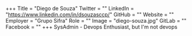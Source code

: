 +++
Title = "Diego de Souza"
Twitter = ""
LinkedIn = "https://www.linkedin.com/in/dsouzasccp/"
GitHub = ""
Website = ""
Employer = "Grupo Sifra"
Role = ""
Image = "diego-souza.jpg"
GitLab = ""
Facebook = ""
+++
SysAdmin - Devops Enthusiast, but I&#39;m not devops